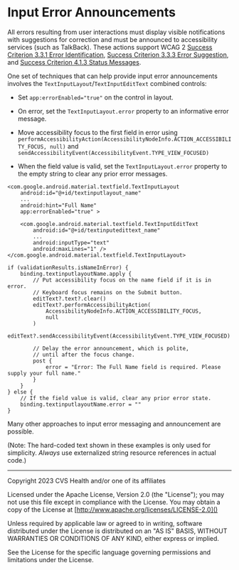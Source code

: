 # Input Error Announcements
All errors resulting from user interactions must display visible notifications with suggestions for correction and must be announced to accessibility services (such as TalkBack). These actions support WCAG 2 [Success Criterion 3.3.1 Error Identification](https://www.w3.org/TR/WCAG21/#error-identification), [Success Criterion 3.3.3 Error Suggestion](https://www.w3.org/TR/WCAG21/#error-suggestion), and [Success Criterion 4.1.3 Status Messages](https://www.w3.org/TR/WCAG21/#status-messages).

One set of techniques that can help provide input error announcements involves the `TextInputLayout`/`TextInputEditText` combined controls:

* Set `app:errorEnabled="true"` on the control in layout.
* On error, set the `TextInputLayout.error` property to an informative error message.
* Move accessibility focus to the first field in error using `performAccessibilityAction(AccessibilityNodeInfo.ACTION_ACCESSIBILITY_FOCUS, null)` and `sendAccessibilityEvent(AccessibilityEvent.TYPE_VIEW_FOCUSED)`

* When the field value is valid, set the `TextInputLayout.error` property to the empty string to clear any prior error messages.

```
<com.google.android.material.textfield.TextInputLayout
    android:id="@+id/textinputlayout_name"
    ...
    android:hint="Full Name"
    app:errorEnabled="true" >

    <com.google.android.material.textfield.TextInputEditText
        android:id="@+id/textinputedittext_name"
        ...
        android:inputType="text"
        android:maxLines="1" />
</com.google.android.material.textfield.TextInputLayout>
```

```
if (validationResults.isNameInError) {
    binding.textinputlayoutName.apply {
        // Put accessibility focus on the name field if it is in error.        
        // Keyboard focus remains on the Submit button.
        editText?.text?.clear()
        editText?.performAccessibilityAction(
            AccessibilityNodeInfo.ACTION_ACCESSIBILITY_FOCUS,
            null
        )
        editText?.sendAccessibilityEvent(AccessibilityEvent.TYPE_VIEW_FOCUSED)
        
        // Delay the error announcement, which is polite, 
        // until after the focus change.
        post {
            error = "Error: The Full Name field is required. Please supply your full name."
        }
    }
} else {
    // If the field value is valid, clear any prior error state.
    binding.textinputlayoutName.error = ""
}
```

Many other approaches to input error messaging and announcement are possible.


(Note: The hard-coded text shown in these examples is only used for simplicity. _Always_ use externalized string resource references in actual code.)

----

Copyright 2023 CVS Health and/or one of its affiliates
   
Licensed under the Apache License, Version 2.0 (the "License");
you may not use this file except in compliance with the License.
You may obtain a copy of the License at
[http://www.apache.org/licenses/LICENSE-2.0]()
       
Unless required by applicable law or agreed to in writing, software
distributed under the License is distributed on an "AS IS" BASIS,
WITHOUT WARRANTIES OR CONDITIONS OF ANY KIND, either express or implied.
   
See the License for the specific language governing permissions and
limitations under the License.